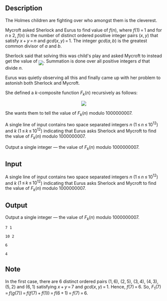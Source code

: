## Description

<div><p>The Holmes children are fighting over who amongst them is the cleverest.</p><p>Mycroft asked Sherlock and Eurus to find value of <span class="tex-span"><i>f</i>(<i>n</i>)</span>, where <span class="tex-span"><i>f</i>(1) = 1</span> and for <span class="tex-span"><i>n</i> ≥ 2</span>, <span class="tex-span"><i>f</i>(<i>n</i>)</span> is the number of distinct ordered positive integer pairs <span class="tex-span">(<i>x</i>, <i>y</i>)</span> that satisfy <span class="tex-span"><i>x</i> + <i>y</i> = <i>n</i></span> and <span class="tex-span"><i>gcd</i>(<i>x</i>, <i>y</i>) = 1</span>. The integer <span class="tex-span"><i>gcd</i>(<i>a</i>, <i>b</i>)</span> is the greatest common divisor of <span class="tex-span"><i>a</i></span> and <span class="tex-span"><i>b</i></span>.</p><p>Sherlock said that solving this was child's play and asked Mycroft to instead get the value of <img align="middle" class="tex-formula" src="file://sQZyQMiJ.png" style="max-width: 100.0%;max-height: 100.0%;">. Summation is done over all positive integers <span class="tex-span"><i>d</i></span> that divide <span class="tex-span"><i>n</i></span>.</p><p>Eurus was quietly observing all this and finally came up with her problem to astonish both Sherlock and Mycroft.</p><p>She defined a <span class="tex-span"><i>k</i></span>-composite function <span class="tex-span"><i>F</i><sub class="lower-index"><i>k</i></sub>(<i>n</i>)</span> recursively as follows:</p><center class="tex-equation"><img align="middle" class="tex-formula" src="file://F1jcdycN.png" style="max-width: 100.0%;max-height: 100.0%;"></center><p>She wants them to tell the value of <span class="tex-span"><i>F</i><sub class="lower-index"><i>k</i></sub>(<i>n</i>)</span> modulo <span class="tex-span">1000000007</span>.</p></div><div class="input-specification"><p>A single line of input contains two space separated integers <span class="tex-span"><i>n</i></span> (<span class="tex-span">1 ≤ <i>n</i> ≤ 10<sup class="upper-index">12</sup></span>) and <span class="tex-span"><i>k</i></span> (<span class="tex-span">1 ≤ <i>k</i> ≤ 10<sup class="upper-index">12</sup></span>) indicating that Eurus asks Sherlock and Mycroft to find the value of <span class="tex-span"><i>F</i><sub class="lower-index"><i>k</i></sub>(<i>n</i>)</span> modulo <span class="tex-span">1000000007</span>.</p></div><div class="output-specification"><p>Output a single integer&nbsp;— the value of <span class="tex-span"><i>F</i><sub class="lower-index"><i>k</i></sub>(<i>n</i>)</span> modulo <span class="tex-span">1000000007</span>.</p></div>

## Input

<p>A single line of input contains two space separated integers <span class="tex-span"><i>n</i></span> (<span class="tex-span">1 ≤ <i>n</i> ≤ 10<sup class="upper-index">12</sup></span>) and <span class="tex-span"><i>k</i></span> (<span class="tex-span">1 ≤ <i>k</i> ≤ 10<sup class="upper-index">12</sup></span>) indicating that Eurus asks Sherlock and Mycroft to find the value of <span class="tex-span"><i>F</i><sub class="lower-index"><i>k</i></sub>(<i>n</i>)</span> modulo <span class="tex-span">1000000007</span>.</p>

## Output

<p>Output a single integer&nbsp;— the value of <span class="tex-span"><i>F</i><sub class="lower-index"><i>k</i></sub>(<i>n</i>)</span> modulo <span class="tex-span">1000000007</span>.</p>





```input1
7 1

```




```input2
10 2

```




```output1
6
```




```output2
4
```



## Note

<p>In the first case, there are <span class="tex-span">6</span> distinct ordered pairs <span class="tex-span">(1, 6)</span>, <span class="tex-span">(2, 5)</span>, <span class="tex-span">(3, 4)</span>, <span class="tex-span">(4, 3)</span>, <span class="tex-span">(5, 2)</span> and <span class="tex-span">(6, 1)</span> satisfying <span class="tex-span"><i>x</i> + <i>y</i> = 7</span> and <span class="tex-span"><i>gcd</i>(<i>x</i>, <i>y</i>) = 1</span>. Hence, <span class="tex-span"><i>f</i>(7) = 6</span>. So, <span class="tex-span"><i>F</i><sub class="lower-index">1</sub>(7) = <i>f</i>(<i>g</i>(7)) = <i>f</i>(<i>f</i>(7) + <i>f</i>(1)) = <i>f</i>(6 + 1) = <i>f</i>(7) = 6</span>.</p>
